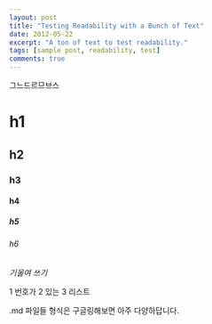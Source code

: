 ```yaml
---
layout: post
title: "Testing Readability with a Bunch of Text"
date: 2012-05-22
excerpt: "A ton of text to test readability."
tags: [sample post, readability, test]
comments: true
---
```


그느드르므브스

# h1
## h2
### h3
#### h4
##### h5
###### h6


*기울여 쓰기*

1 번호가
2 있는
3 리스트



.md 파일들 형식은 구글링해보면 아주 다양하답니다.
